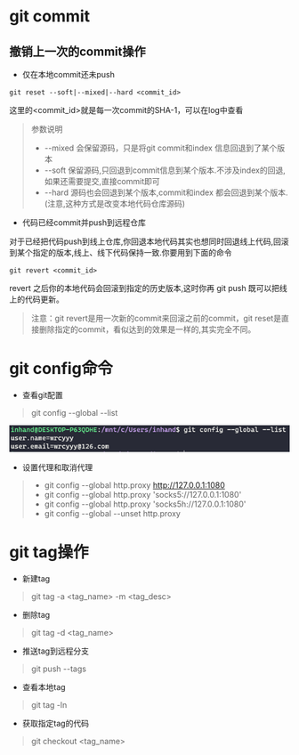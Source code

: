 # git commit

## 撤销上一次的commit操作

* 仅在本地commit还未push

```shell
git reset --soft|--mixed|--hard <commit_id>
```

这里的<commit_id>就是每一次commit的SHA-1，可以在log中查看

> 参数说明
> - --mixed 会保留源码，只是将git commit和index 信息回退到了某个版本
> - --soft 保留源码,只回退到commit信息到某个版本.不涉及index的回退,如果还需要提交,直接commit即可
> - --hard 源码也会回退到某个版本,commit和index 都会回退到某个版本.(注意,这种方式是改变本地代码仓库源码)

* 代码已经commit并push到远程仓库

对于已经把代码push到线上仓库,你回退本地代码其实也想同时回退线上代码,回滚到某个指定的版本,线上、线下代码保持一致.你要用到下面的命令

```shell
git revert <commit_id>
```

revert 之后你的本地代码会回滚到指定的历史版本,这时你再 git push 既可以把线上的代码更新。
> 注意：git revert是用一次新的commit来回滚之前的commit，git reset是直接删除指定的commit，看似达到的效果是一样的,其实完全不同。

# git config命令

* 查看git配置

> git config --global --list

![查看配置](../asset/linux/查看git配置.png)

* 设置代理和取消代理

> - git config --global http.proxy http://127.0.0.1:1080
> - git config --global http.proxy 'socks5://127.0.0.1:1080'
> - git config --global http.proxy 'socks5h://127.0.0.1:1080'
> - git config --global --unset http.proxy

# git tag操作

* 新建tag

> git tag -a <tag_name> -m <tag_desc>

* 删除tag

> git tag -d <tag_name>

* 推送tag到远程分支

> git push --tags

* 查看本地tag

> git tag -ln

* 获取指定tag的代码

> git checkout <tag_name>
